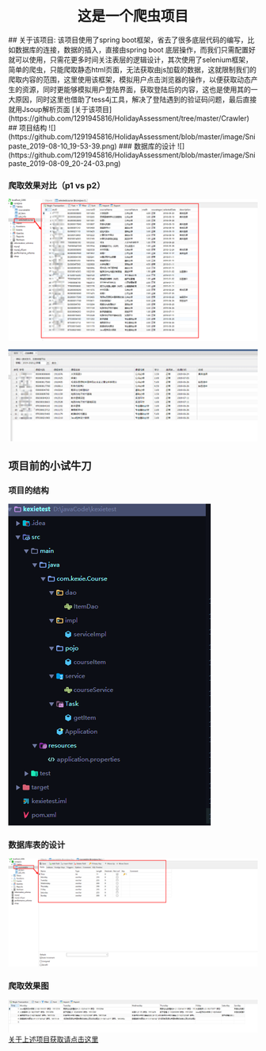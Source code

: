 <h1 style="text-align: center"> 这是一个爬虫项目</h1>
## 关于该项目:
该项目使用了spring boot框架，省去了很多底层代码的编写，比如数据库的连接，数据的插入，直接由spring boot 底层操作，而我们只需配置好就可以使用，只需花更多时间关注表层的逻辑设计，其次使用了selenium框架，简单的爬虫，只能爬取静态html页面，无法获取由js加载的数据，这就限制我们的爬取内容的范围，这里使用该框架，模拟用户点击浏览器的操作，以便获取动态产生的资源，同时更能够模拟用户登陆界面，获取登陆后的内容，这也是使用其的一大原因，同时这里也借助了tess4j工具，解决了登陆遇到的验证码问题，最后直接就用Jsoup解析页面     [关于该项目](https://github.com/1291945816/HolidayAssessment/tree/master/Crawler)
## 项目结构
![](https://github.com/1291945816/HolidayAssessment/blob/master/image/Snipaste_2019-08-10_19-53-39.png)
### 数据库的设计
![](https://github.com/1291945816/HolidayAssessment/blob/master/image/Snipaste_2019-08-09_20-24-03.png)

### 爬取效果对比（p1 vs p2）
![](https://github.com/1291945816/HolidayAssessment/blob/master/image/Snipaste_2019-08-10_20-03-16.png)

![](https://github.com/1291945816/HolidayAssessment/blob/master/image/Snipaste_2019-08-10_21-34-44.png)


## 项目前的小试牛刀

### 项目的结构

![](https://github.com/1291945816/HolidayAssessment/blob/master/image/Snipaste_2019-08-06_18-10-54.png)

### 数据库表的设计

![](https://github.com/1291945816/HolidayAssessment/blob/master/image/Snipaste_2019-08-06_18-10-29.png)

### 爬取效果图

![](https://github.com/1291945816/HolidayAssessment/blob/master/image/效果.png)
[关于上述项目获取请点击这里](https://github.com/1291945816/HolidayAssessment/tree/master/testCrawler)




